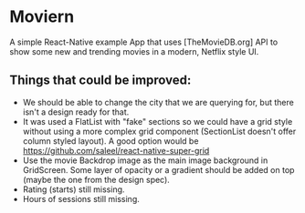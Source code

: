 # Moviern

A simple React-Native example App that uses [TheMovieDB.org] API to show some new and trending movies in a modern, Netflix style UI.

## Things that could be improved:

* We should be able to change the city that we are querying for, but there isn't a design ready for that.
* It was used a FlatList with "fake" sections so we could have a grid style without using a more complex grid component (SectionList doesn't offer column styled layout). A good option would be https://github.com/saleel/react-native-super-grid
* Use the movie Backdrop image as the main image background in GridScreen. Some layer of opacity or a gradient should be added on top (maybe the one from the design spec).
* Rating (starts) still missing.
* Hours of sessions still missing.
